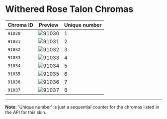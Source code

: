 # Withered Rose Talon Chromas

| Chroma ID | Preview | Unique number |
|---|---|---|
| `91030` | ![91030](https://raw.communitydragon.org/latest/plugins/rcp-be-lol-game-data/global/default/v1/champion-chroma-images/91/91030.png) | 1 |
| `91031` | ![91031](https://raw.communitydragon.org/latest/plugins/rcp-be-lol-game-data/global/default/v1/champion-chroma-images/91/91031.png) | 2 |
| `91032` | ![91032](https://raw.communitydragon.org/latest/plugins/rcp-be-lol-game-data/global/default/v1/champion-chroma-images/91/91032.png) | 3 |
| `91033` | ![91033](https://raw.communitydragon.org/latest/plugins/rcp-be-lol-game-data/global/default/v1/champion-chroma-images/91/91033.png) | 4 |
| `91034` | ![91034](https://raw.communitydragon.org/latest/plugins/rcp-be-lol-game-data/global/default/v1/champion-chroma-images/91/91034.png) | 5 |
| `91035` | ![91035](https://raw.communitydragon.org/latest/plugins/rcp-be-lol-game-data/global/default/v1/champion-chroma-images/91/91035.png) | 6 |
| `91036` | ![91036](https://raw.communitydragon.org/latest/plugins/rcp-be-lol-game-data/global/default/v1/champion-chroma-images/91/91036.png) | 7 |
| `91037` | ![91037](https://raw.communitydragon.org/latest/plugins/rcp-be-lol-game-data/global/default/v1/champion-chroma-images/91/91037.png) | 8 |

---

**Note:** 'Unique number' is just a sequential counter for the chromas listed in the API for this skin.
